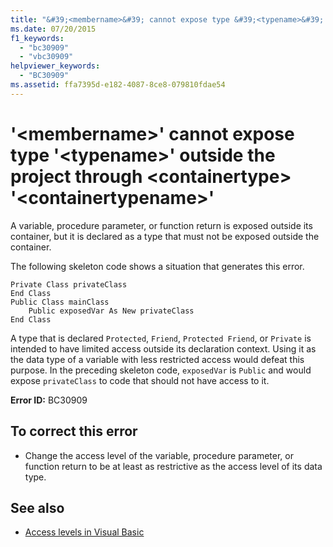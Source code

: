 ```yaml
---
title: "&#39;<membername>&#39; cannot expose type &#39;<typename>&#39; outside the project through <containertype> &#39;<containertypename>&#39;"
ms.date: 07/20/2015
f1_keywords: 
  - "bc30909"
  - "vbc30909"
helpviewer_keywords: 
  - "BC30909"
ms.assetid: ffa7395d-e182-4087-8ce8-079810fdae54
---
```

# &#39;\<membername>&#39; cannot expose type &#39;\<typename>&#39; outside the project through \<containertype> &#39;\<containertypename>&#39;
A variable, procedure parameter, or function return is exposed outside its container, but it is declared as a type that must not be exposed outside the container.  
  
 The following skeleton code shows a situation that generates this error.  
  
```  
Private Class privateClass  
End Class  
Public Class mainClass  
    Public exposedVar As New privateClass  
End Class  
```  
  
 A type that is declared `Protected`, `Friend`, `Protected Friend`, or `Private` is intended to have limited access outside its declaration context. Using it as the data type of a variable with less restricted access would defeat this purpose. In the preceding skeleton code, `exposedVar` is `Public` and would expose `privateClass` to code that should not have access to it.  
  
 **Error ID:** BC30909  
  
## To correct this error  
  
-   Change the access level of the variable, procedure parameter, or function return to be at least as restrictive as the access level of its data type.  
  
## See also
- [Access levels in Visual Basic](../../../visual-basic/programming-guide/language-features/declared-elements/access-levels.md)
